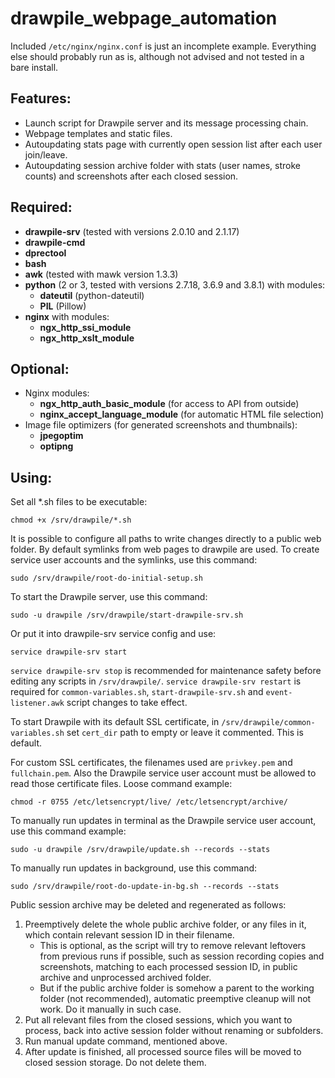 # drawpile_webpage_automation

Included `/etc/nginx/nginx.conf` is just an incomplete example.
Everything else should probably run as is, although not advised and not tested in a bare install.

## Features:

* Launch script for Drawpile server and its message processing chain.
* Webpage templates and static files.
* Autoupdating stats page with currently open session list after each user join/leave.
* Autoupdating session archive folder with stats (user names, stroke counts) and screenshots after each closed session.

## Required:

* **drawpile-srv** (tested with versions 2.0.10 and 2.1.17)
* **drawpile-cmd**
* **dprectool**
* **bash**
* **awk** (tested with mawk version 1.3.3)
* **python** (2 or 3, tested with versions 2.7.18, 3.6.9 and 3.8.1) with modules:
	* **dateutil** (python-dateutil)
	* **PIL** (Pillow)
* **nginx** with modules:
	* **ngx_http_ssi_module**
	* **ngx_http_xslt_module**

## Optional:

* Nginx modules:
	* **ngx_http_auth_basic_module** (for access to API from outside)
	* **nginx_accept_language_module** (for automatic HTML file selection)
* Image file optimizers (for generated screenshots and thumbnails):
	* **jpegoptim**
	* **optipng**

## Using:

Set all *.sh files to be executable:
```
chmod +x /srv/drawpile/*.sh
```

It is possible to configure all paths to write changes directly to a public web folder.
By default symlinks from web pages to drawpile are used.
To create service user accounts and the symlinks, use this command:
```
sudo /srv/drawpile/root-do-initial-setup.sh
```

To start the Drawpile server, use this command:
```
sudo -u drawpile /srv/drawpile/start-drawpile-srv.sh
```

Or put it into drawpile-srv service config and use:
```
service drawpile-srv start
```

`service drawpile-srv stop` is recommended for maintenance safety before editing any scripts in `/srv/drawpile/`.
`service drawpile-srv restart` is required for `common-variables.sh`, `start-drawpile-srv.sh` and `event-listener.awk` script changes to take effect.

To start Drawpile with its default SSL certificate, in `/srv/drawpile/common-variables.sh` set `cert_dir` path to empty or leave it commented. This is default.

For custom SSL certificates, the filenames used are `privkey.pem` and `fullchain.pem`.
Also the Drawpile service user account must be allowed to read those certificate files.
Loose command example:
```
chmod -r 0755 /etc/letsencrypt/live/ /etc/letsencrypt/archive/
```

To manually run updates in terminal as the Drawpile service user account, use this command example:
```
sudo -u drawpile /srv/drawpile/update.sh --records --stats
```

To manually run updates in background, use this command:
```
sudo /srv/drawpile/root-do-update-in-bg.sh --records --stats
```

Public session archive may be deleted and regenerated as follows:
1. Preemptively delete the whole public archive folder, or any files in it, which contain relevant session ID in their filename.
	* This is optional, as the script will try to remove relevant leftovers from previous runs if possible, such as session recording copies and screenshots, matching to each processed session ID, in public archive and unprocessed archived folder.
	* But if the public archive folder is somehow a parent to the working folder (not recommended), automatic preemptive cleanup will not work. Do it manually in such case.
2. Put all relevant files from the closed sessions, which you want to process, back into active session folder without renaming or subfolders.
3. Run manual update command, mentioned above.
4. After update is finished, all processed source files will be moved to closed session storage. Do not delete them.
